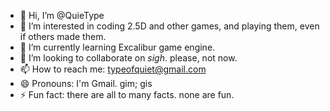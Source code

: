 - 👋 Hi, I’m @QuieType
- 👀 I’m interested in coding 2.5D and other games, and playing them, even if others made them.
- 🌱 I’m currently learning Excalibur game engine.
- 💞️ I’m looking to collaborate on *sigh*. please, not now.
- 📫 How to reach me: typeofquiet@gmail.com
- 😄 Pronouns: I'm Gmail. gim; gis
- ⚡ Fun fact: there are all to many facts. none are fun.

<!---
QuieType/QuieType is a ✨ special ✨ repository because its `README.md` (this file) appears on your GitHub profile.
You can click the Preview link to take a look at your changes.
--->
